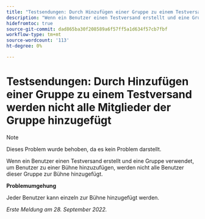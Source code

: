 ```yaml
---
title: "Testsendungen: Durch Hinzufügen einer Gruppe zu einem Testversand werden nicht alle Mitglieder der Gruppe hinzugefügt."
description: "Wenn ein Benutzer einen Testversand erstellt und eine Gruppe verwendet, um Benutzer zu einer Bühne hinzuzufügen, werden nicht alle Benutzer dieser Gruppe zur Bühne hinzugefügt."
hidefromtoc: true
source-git-commit: dad865ba30f208589a6f57ff5a1d634f57cb7fbf
workflow-type: tm+mt
source-wordcount: '113'
ht-degree: 0%

---
```



# Testsendungen: Durch Hinzufügen einer Gruppe zu einem Testversand werden nicht alle Mitglieder der Gruppe hinzugefügt

<!--This issue is on the WF and WFP TOCs-->

>[!NOTE]
>
>Dieses Problem wurde behoben, da es kein Problem darstellt.

Wenn ein Benutzer einen Testversand erstellt und eine Gruppe verwendet, um Benutzer zu einer Bühne hinzuzufügen, werden nicht alle Benutzer dieser Gruppe zur Bühne hinzugefügt.

**Problemumgehung**

Jeder Benutzer kann einzeln zur Bühne hinzugefügt werden.

_Erste Meldung am 28. September 2022._

